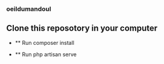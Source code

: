 ### oeildumandoul

## Clone this reposotory in your computer

- ** Run composer install

- ** Run php artisan serve 